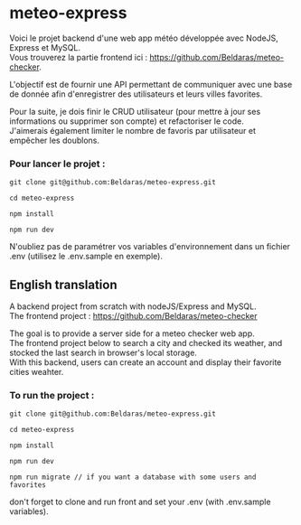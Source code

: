 # meteo-express

Voici le projet backend d'une web app météo développée avec NodeJS, Express et MySQL.  
Vous trouverez la partie frontend ici : https://github.com/Beldaras/meteo-checker.

L'objectif est de fournir une API permettant de communiquer avec une base de donnée afin d'enregistrer des utilisateurs et leurs villes favorites.

Pour la suite, je dois finir le CRUD utilisateur (pour mettre à jour ses informations ou supprimer son compte) et refactoriser le code.  
J'aimerais également limiter le nombre de favoris par utilisateur et empêcher les doublons.


### Pour lancer le projet :

```
git clone git@github.com:Beldaras/meteo-express.git

cd meteo-express

npm install

npm run dev
```

N'oubliez pas de paramétrer vos variables d'environnement dans un fichier .env (utilisez le .env.sample en exemple).

## English translation

A backend project from scratch with nodeJS/Express and MySQL.  
The frontend project : https://github.com/Beldaras/meteo-checker

The goal is to provide a server side for a meteo checker web app.  
The frontend project below to search a city and checked its weather, and stocked the last search in browser's local storage.  
With this backend, users can create an account and display their favorite cities weahter.

### To run the project :
```
git clone git@github.com:Beldaras/meteo-express.git

cd meteo-express

npm install

npm run dev

npm run migrate // if you want a database with some users and favorites
```

don't forget to clone and run front and set your .env (with .env.sample variables).
